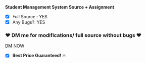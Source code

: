**Student Management System Source + Assignment**

 - [x] Full Source : YES 
 - [x] Any Bugs?: YES

### ❤️ DM me for modifications/ full source without bugs ❤️
[DM NOW](https://bit.ly/Akalanka)

 - [x] **Best Price Guaranteed!** 🔥
